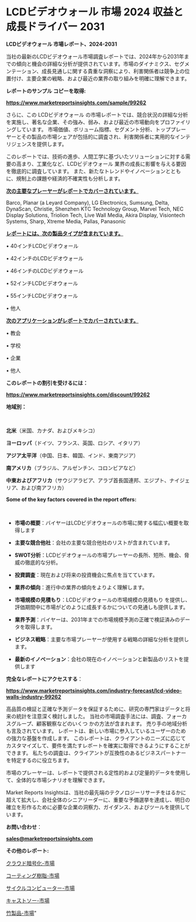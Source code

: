 # LCDビデオウォール 市場 2024 収益と成長ドライバー 2031

<strong>LCDビデオウォール 市場レポート、2024-2031</strong>

当社の最新のLCDビデオウォール市場調査レポートでは、2024年から2031年までの傾向と機会の詳細な分析が提供されています。市場のダイナミクス、セグメンテーション、成長見通しに関する貴重な洞察により、利害関係者は競争上の位置付け、主要企業の戦略、および最近の業界の取り組みを明確に理解できます。



<strong>レポートのサンプル コピーを取得:</strong> <a href=https://www.marketreportsinsights.com/sample/99262>

<strong><u>https://www.marketreportsinsights.com/sample/99262</u></strong></a>

さらに、この LCDビデオウォール の市場レポートでは、競合状況の詳細な分析を実施し、著名な企業、その強み、弱み、および最近の市場動向をプロファイリングしています。 市場価値、ボリューム指標、セグメント分析、トッププレーヤーとその製品の市場シェアが包括的に調査され、利害関係者に実用的なインテリジェンスを提供します。

このレポートでは、技術の進歩、人間工学に基づいたソリューションに対する需要の高まり、工業化など、LCDビデオウォール 業界の成長に影響を与える要因を徹底的に調査しています。 また、新たなトレンドやイノベーションとともに、規制上の課題や経済的不確実性も分析します。



<strong><u>次の主要なプレーヤーがレポートでカバーされています。</u></strong>

Barco, Planar (a Leyard Company), LG Electronics, Sumsung, Delta, DynaScan, Christie, Shenzhen KTC Technology Group, Marvel Tech, NEC Display Solutions, Triolion Tech, Live Wall Media, Akira Display, Visiontech Systems, Sharp, Xtreme Media, Pallas, Panasonic



<strong><u><b>レポートには、次の製品タイプが含まれています。</b></u></strong>

• 40インチLCDビデオウォール

• 42インチのLCDビデオウォール

• 46インチのLCDビデオウォール

• 52インチLCDビデオウォール

• 55インチLCDビデオウォール

• 他人



<strong><u><b>次のアプリケーションがレポートでカバーされています。</b></u></strong>

• 教会

• 学校

• 企業

• 他人



<strong><b>このレポートの割引を受けるには：</b></strong>

<a href=https://www.marketreportsinsights.com/discount/99262>

<strong><u>https://www.marketreportsinsights.com/discount/99262</u></strong></a>



<strong>地域別：</strong>

<strong> </strong>



<strong>北米</strong>（米国、カナダ、およびメキシコ）



<strong>ヨーロッパ</strong>（ドイツ、フランス、英国、ロシア、イタリア）



<strong>アジア太平洋</strong>（中国、日本、韓国、インド、東南アジア）



<strong>南アメリカ</strong>（ブラジル、アルゼンチン、コロンビアなど）



<strong>中東およびアフリカ</strong>（サウジアラビア、アラブ首長国連邦、エジプト、ナイジェリア、および南アフリカ）



<strong>Some of the key factors covered in the report offers:</strong>

<strong> </strong>
<ul>
  <li>

<strong>市場の概要</strong>：バイヤーはLCDビデオウォールの市場に関する幅広い概要を取得します</li>
  <li>

<strong>主要な競合他社</strong>：会社の主要な競合他社のリストが含まれています。</li>
  <li>

<strong>SWOT分析</strong>：LCDビデオウォールの市場プレーヤーの長所、短所、機会、脅威の徹底的な分析。</li>
  <li>

<strong>投資調査</strong>：現在および将来の投資機会に焦点を当てています。</li>
  <li>

<strong>業界の傾向</strong>：進行中の業界の傾向をよりよく理解します。</li>
  <li>

<strong>市場規模の見積もり</strong>：LCDビデオウォールの市場規模の見積もり を提供し、評価期間中に市場がどのように成長するかについての見通しも提供します。</li>
  <li>

<strong>業界予測</strong>：バイヤーは、2031年までの市場規模予測の正確で検証済みのデータを取得します。</li>
  <li>

<strong>ビジネス戦略</strong>：主要な市場プレーヤーが使用する戦略の詳細な分析を提供します。</li>
  <li>

<strong>最新のイノベーション</strong>：会社の現在のイノベーションと新製品のリストを提供します</li>
</ul>


<strong>完全なレポートにアクセスする</strong>：

<a href=https://www.marketreportsinsights.com/industry-forecast/lcd-video-walls-industry-99262>

<strong><u>https://www.marketreportsinsights.com/industry-forecast/lcd-video-walls-industry-99262</u></strong></a>

高品質の検証と正確な予測データを保証するために、研究の専門家はデータと将来の統計を注意深く検討しました。 当社の市場調査手法には、調査、フォーカスグループ、顧客観察などのいくつ かの方法が含まれます。 売り手の地域分析も言及されています。 レポートは、新しい市場に参入しているユーザーのための強力な基盤を作成します。 このレポートは、クライアントのニーズに応じてカスタマイズして、要件を満たすレポートを確実に取得できるようにすることができます。 私たちの調査は、クライアントが互換性のあるビジネスパートナーを特定するのに役立ちます。

市場のプレーヤーは、レポートで提供される定性的および定量的データを使用して、全体的な市場シナリオを理解できます。

Market Reports Insightsは、当社の最先端のテクノロジーリサーチをはるかに超えて拡大し、会社全体のシニアリーダーに、重要な予備選挙を達成し、明日の確立を形作るために必要な企業の洞察力、ガイダンス、およびツールを提供しています。



<strong><b>お問い合わせ</b></strong>：

<a href=mailto:sales@marketreportsinsights.com>

<strong><u>sales@marketreportsinsights.com</u></strong></a>



<strong>その他のレポート:</strong>

<a href=https://www.linkedin.com/pulse/クラウド暗号化-市場-2023-最新の-cagr-および成長分析-2030-umnnf/>クラウド暗号化-市場</a>

<a href=https://www.linkedin.com/pulse/コーティング樹脂-市場-2023-収益と成長ドライバー-2030-analytics-achievers-24-analysis-yrxkf/>コーティング樹脂-市場</a>

<a href=https://www.linkedin.com/pulse/サイクルコンピューター-市場-2023-swot-分析と最新イノベーション-xgssf/>サイクルコンピューター-市場</a>

<a href=https://www.linkedin.com/pulse/キャストソー-市場-2023-収益と成長ドライバー-2030-trend-tracking-toolbox-24-analysis-kqp5f/>キャストソー-市場</a>

<a href=https://www.linkedin.com/pulse/竹製品-市場-2023-swot-分析と成長率-2030-analytics-achievers-24-analysis-tlwef/>竹製品-市場</a>"
